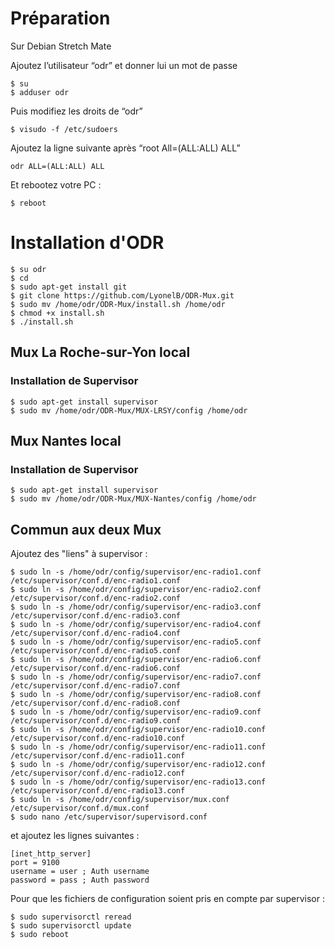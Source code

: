 # Préparation

Sur Debian Stretch Mate

Ajoutez l’utilisateur “odr” et donner lui un mot de passe

    $ su
    $ adduser odr

Puis modifiez les droits de “odr”

    $ visudo -f /etc/sudoers

Ajoutez la ligne suivante après “root All=(ALL:ALL) ALL”

    odr ALL=(ALL:ALL) ALL

Et rebootez votre PC :

    $ reboot

# Installation d'ODR

    $ su odr
    $ cd
    $ sudo apt-get install git
    $ git clone https://github.com/LyonelB/ODR-Mux.git
    $ sudo mv /home/odr/ODR-Mux/install.sh /home/odr
    $ chmod +x install.sh
    $ ./install.sh

## Mux La Roche-sur-Yon local

### Installation de Supervisor
    
    $ sudo apt-get install supervisor
    $ sudo mv /home/odr/ODR-Mux/MUX-LRSY/config /home/odr

## Mux Nantes local

### Installation de Supervisor
    
    $ sudo apt-get install supervisor
    $ sudo mv /home/odr/ODR-Mux/MUX-Nantes/config /home/odr
    
## Commun aux deux Mux

Ajoutez des "liens" à supervisor :

    $ sudo ln -s /home/odr/config/supervisor/enc-radio1.conf /etc/supervisor/conf.d/enc-radio1.conf
    $ sudo ln -s /home/odr/config/supervisor/enc-radio2.conf /etc/supervisor/conf.d/enc-radio2.conf
    $ sudo ln -s /home/odr/config/supervisor/enc-radio3.conf /etc/supervisor/conf.d/enc-radio3.conf
    $ sudo ln -s /home/odr/config/supervisor/enc-radio4.conf /etc/supervisor/conf.d/enc-radio4.conf
    $ sudo ln -s /home/odr/config/supervisor/enc-radio5.conf /etc/supervisor/conf.d/enc-radio5.conf
    $ sudo ln -s /home/odr/config/supervisor/enc-radio6.conf /etc/supervisor/conf.d/enc-radio6.conf
    $ sudo ln -s /home/odr/config/supervisor/enc-radio7.conf /etc/supervisor/conf.d/enc-radio7.conf
    $ sudo ln -s /home/odr/config/supervisor/enc-radio8.conf /etc/supervisor/conf.d/enc-radio8.conf
    $ sudo ln -s /home/odr/config/supervisor/enc-radio9.conf /etc/supervisor/conf.d/enc-radio9.conf
    $ sudo ln -s /home/odr/config/supervisor/enc-radio10.conf /etc/supervisor/conf.d/enc-radio10.conf
    $ sudo ln -s /home/odr/config/supervisor/enc-radio11.conf /etc/supervisor/conf.d/enc-radio11.conf
    $ sudo ln -s /home/odr/config/supervisor/enc-radio12.conf /etc/supervisor/conf.d/enc-radio12.conf
    $ sudo ln -s /home/odr/config/supervisor/enc-radio13.conf /etc/supervisor/conf.d/enc-radio13.conf
    $ sudo ln -s /home/odr/config/supervisor/mux.conf /etc/supervisor/conf.d/mux.conf
    $ sudo nano /etc/supervisor/supervisord.conf

et ajoutez les lignes suivantes :

    [inet_http_server]
    port = 9100
    username = user ; Auth username
    password = pass ; Auth password

Pour que les fichiers de configuration soient pris en compte par supervisor :

    $ sudo supervisorctl reread
    $ sudo supervisorctl update
    $ sudo reboot
